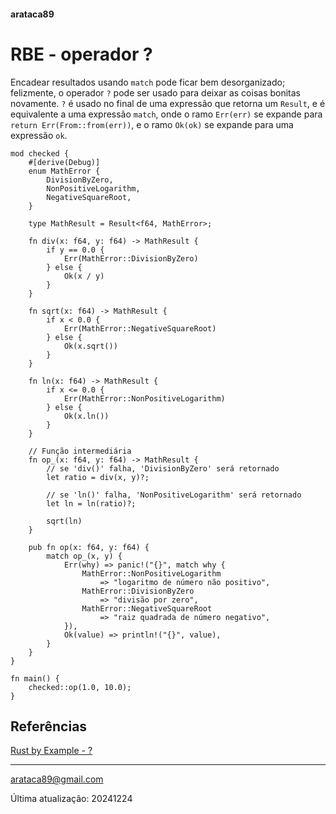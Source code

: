 #### arataca89

# RBE - operador ?

Encadear resultados usando ```match``` pode ficar bem desorganizado; felizmente, o operador ```?``` pode ser usado para deixar as coisas bonitas novamente. ```?``` é usado no final de uma expressão que retorna um ```Result```, e é equivalente a uma expressão ```match```, onde o ramo ```Err(err)``` se expande para ``` return Err(From::from(err))```, e o ramo ```Ok(ok)``` se expande para uma expressão ```ok```.

```
mod checked {
    #[derive(Debug)]
    enum MathError {
        DivisionByZero,
        NonPositiveLogarithm,
        NegativeSquareRoot,
    }

    type MathResult = Result<f64, MathError>;

    fn div(x: f64, y: f64) -> MathResult {
        if y == 0.0 {
            Err(MathError::DivisionByZero)
        } else {
            Ok(x / y)
        }
    }

    fn sqrt(x: f64) -> MathResult {
        if x < 0.0 {
            Err(MathError::NegativeSquareRoot)
        } else {
            Ok(x.sqrt())
        }
    }

    fn ln(x: f64) -> MathResult {
        if x <= 0.0 {
            Err(MathError::NonPositiveLogarithm)
        } else {
            Ok(x.ln())
        }
    }

    // Função intermediária
    fn op_(x: f64, y: f64) -> MathResult {
        // se 'div()' falha, 'DivisionByZero' será retornado
        let ratio = div(x, y)?;

        // se 'ln()' falha, 'NonPositiveLogarithm' será retornado
        let ln = ln(ratio)?;
        
        sqrt(ln)
    }

    pub fn op(x: f64, y: f64) {
        match op_(x, y) {
            Err(why) => panic!("{}", match why {
                MathError::NonPositiveLogarithm
                    => "logaritmo de número não positivo",
                MathError::DivisionByZero
                    => "divisão por zero",
                MathError::NegativeSquareRoot
                    => "raiz quadrada de número negativo",
            }),
            Ok(value) => println!("{}", value),
        }
    }
}

fn main() {
    checked::op(1.0, 10.0);
}
```

## Referências

[Rust by Example - ?](https://doc.rust-lang.org/rust-by-example/std/result/question_mark.html)

---

arataca89@gmail.com

Última atualização: 20241224
